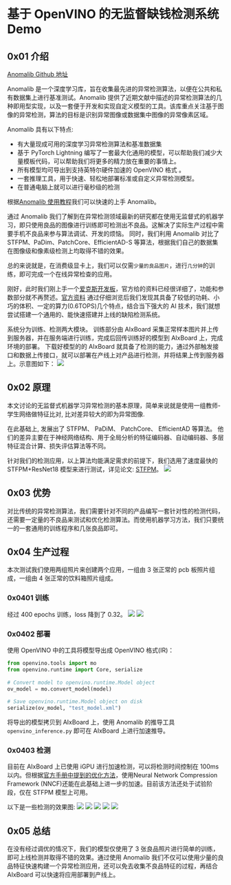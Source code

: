 # 基于 OpenVINO 的无监督缺钱检测系统 Demo

## 0x01 介绍

[Anomalib Github 地址](https://github.com/openvinotoolkit/anomalib)

Anomalib 是一个深度学习库，旨在收集最先进的异常检测算法，以便在公共和私有数据集上进行基准测试。Anomalib 提供了近期文献中描述的异常检测算法的几种即用型实现，以及一套便于开发和实现自定义模型的工具。该库重点关注基于图像的异常检测，算法的目标是识别异常图像或数据集中图像的异常像素区域。

Anomalib 具有以下特点:
- 有大量现成可用的深度学习异常检测算法和基准数据集
- 基于 PyTorch Lightning 编写了一套最大化通用的模型，可以帮助我们减少大量模板代码，可以帮助我们将更多的精力放在重要的事情上。
- 所有模型均可导出到支持英特尔硬件加速的 OpenVINO 格式 。
- 一套推理工具，用于快速、轻松地部署标准或自定义异常检测模型。
- 在普通电脑上就可以进行毫秒级的检测

根据[Anomalib 使用教程](https://openvinotoolkit.github.io/anomalib/getting_started/index.html)我们可以快速的上手 Anomalib。

通过 Anomalib 我们了解到在异常检测领域最新的研究都在使用无监督式的机器学习，即只使用良品的图像进行训练即可检测出不良品。这解决了实际生产过程中需要手机不良品来参与算法调试、开发的烦恼。
同时，我们利用 Anomalib 对比了 STFPM、PaDim、PatchCore、EfficientAD-S 等算法，根据我们自己的数据集在图像级和像素级检测上均取得不错的效果。

总的来说就是，在消费级显卡上，我们可以仅需`少量的良品图片`，进行`几分钟`的训练，即可完成一个在线异常检查的应用。

刚好，此时我们刚上手一个[爱克斯开发板](https://www.xzsteam.com/docs/index.html)，官方给的资料已经很详细了，功能和参数部分就不再赘述。[官方资料](https://www.xzsteam.com/docs/index.html)
通过仔细浏览后我们发现其具备了较低的功耗、小巧的体积、一定的算力(0.6TOPS)几个特点，结合当下强大的 AI 技术，我们就想尝试搭建一个通用的、能快速搭建并上线的缺陷检测系统。

系统分为训练、检测两大模块。
训练部分由 AIxBoard 采集正常样本图片并上传到服务器，并在服务端进行训练，完成后回传训练好的模型到 AIxBoard 上，完成环境的部署。
下载好模型的的 AIxBoard 就具备了检测的能力，通过外部触发接口和数据上传接口，就可以部署在产线上对产品进行检测，并将结果上传到服务器上。示意图如下：
![](attachment/4e9b7df8b6ac3ee6379c9e1a978ff97f.jpg)

## 0x02 原理

本文讨论的无监督式机器学习异常检测的基本原理，简单来说就是使用一组教师-学生网络做特征比对, 比对差异较大的即为异常图像.

在此基础上, 发展出了 STFPM、 PaDiM、 PatchCore、 EfficientAD 等算法。 他们的差异主要在于神经网络结构、用于全局分析的特征编码器、自动编码器、多层特征混合计算、损失评估算法等不同。

针对我们的检测应用，以上算法均能满足需求的前提下，我们选用了速度最快的 STFPM+ResNet18 模型来进行测试，详见论文: [STFPM](https://arxiv.org/pdf/2103.04257.pdf)。
![](attachment/d19070c975eafebf5782b32e51816f1b.jpeg)

## 0x03 优势

对比传统的异常检测算法，我们需要针对不同的产品编写一套针对性的检测代码，还需要一定量的不良品来测试和优化检测算法。而使用机器学习方法，我们只要统一的一套通用的训练程序和几张良品即可。

## 0x04 生产过程
本次测试我们使用两组照片来创建两个应用，一组由 3 张正常的 pcb 板照片组成，一组由 4 张正常的饮料箱照片组成。
### 0x0401 训练
经过 400 epochs 训练，loss 降到了 0.32。
![](attachment/fc688b9ba60b881dd362ee57ce05e63a.jpeg)
![](attachment/e729543929e1638a5f049d697cb91218.jpeg)
### 0x0402 部署
使用 OpenVINO 中的工具将模型导出成 OpenVINO 格式(IR)：
```python
from openvino.tools import mo  
from openvino.runtime import Core, serialize  
  
# Convert model to openvino.runtime.Model object  
ov_model = mo.convert_model(model)  
  
# Save openvino.runtime.Model object on disk  
serialize(ov_model, "test_model.xml")  
```

将导出的模型拷贝到 AIxBoard 上，使用 Anomalib 的推导工具 `openvino_inference.py` 即可在 AIxBoard 上进行加速推导。
### 0x0403 检测
目前在 AIxBoard 上已使用 iGPU 进行加速检测，可以将检测时间控制在 100ms 以内。但根据[官方手册中提到的优化方法](https://openvinotoolkit.github.io/anomalib/tutorials/export.html#optimization)，使用Neural Network Compression Framework (NNCF)还能在此基础上进一步的加速。目前该方法还处于试验阶段，仅在 STFPM 模型上可用。

以下是一些检测的效果图:
![](attachment/467a1f33cd6c6a82746ea26bf75f484e.jpg)
![](attachment/7d08eb3ec16d1b2243ffce0ea786b0b2.jpeg)
![](attachment/143d173e5585e51a23b8b93f8dfc6b9d.jpeg)
![](attachment/981718e65f8bb3309711ff5d4eebab41.jpeg)
![](attachment/731476c969ec632c0eb486a82635ad15.jpeg)
## 0x05 总结
在没有经过调优的情况下，我们的模型仅使用了 3 张良品照片进行简单的训练，即可上线检测并取得不错的效果。通过使用 Anomalib 我们不仅可以使用少量的良品特征快速构建一个异常检测应用，还可以免去收集不良品特征的过程，再结合 AIxBoard 可以快速将应用部署到产线上。

